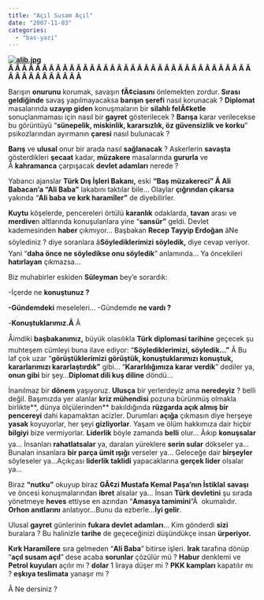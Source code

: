 ```yaml
---
title: "Açıl Susam Açıl"
date: "2007-11-03"
categories: 
  - "bas-yazi"
---
```


**[![alib.jpg](/uploads/2007/11/alib.jpg)](/uploads/2007/11/alib.jpg "alib.jpg")Â Â Â Â Â Â Â Â Â Â Â Â Â Â Â Â Â Â Â Â Â Â Â Â Â Â Â Â Â Â Â Â Â Â Â Â Â Â Â Â Â Â Â Â Â Â Â** 

Barışın **onurunu[](/uploads/2007/11/g11061.jpg "g11061.jpg")** korumak, savaşın **fÃ¢ciasını** önlemekten zordur. **Sırası geldiğinde** savaş yapılmayacaksa **barışın şerefi** nasıl korunacak ? **Diplomat** masalarında **uzayıp giden** konuşmaların bir **silahlı felÃ¢ketle** sonuçlanmaması için nasıl bir **gayret** gösterilecek ? **Barışa** karar verilecekse bu görüntüyü “**sünepelik, miskinlik, kararsızlık, öz güvensizlik ve korku**” psikozlarından ayırmanın **çaresi** nasıl bulunacak ?

**Barış** ve **ulusal** onur bir arada nasıl **sağlanacak** ? Askerlerin **savaşta** gösterdikleri **şecaat** kadar, **müzakere** masalarında **gururla** ve Â **kahramanca** çarpışacak **devlet adamları** nerede ?

Yabancı ajanslar **Türk Dış İşleri Bakanı,** eski **“Baş müzakereci” Â Ali Babacan’a “Ali Baba”** lakabını taktılar bile… Olaylar **çığrından çıkarsa** yakında “**Ali baba ve kırk haramîler”** de diyebilirler.

**Kuytu** köşelerde, pencereleri örtülü **karanlık** odaklarda, **tavan** arası ve **merdive**n altlarında konuşulanlara yine “**sansür”** geldi. Devlet kademesinden **haber** çıkmıyor… Başbakan **Recep Tayyip Erdoğan** âNe söylediniz ? diye soranlara â**Söylediklerimizi söyledik,** diye cevap veriyor. Yani “**daha önce ne söyledikse onu söyledik**” anlamında… Ya öncekileri **hatırlayan** çıkmazsa…

Biz muhabirler eskiden **Süleyman** bey’e sorardık:

\-İçerde ne **konuştunuz ?**

**\-Gündemdeki** meseleleri… \-Gündemde **ne vardı ?**

\-**Konuştuklarımız.Â** Â 

Åimdiki **başbakanımız,** büyük olasılıkla **Türk diplomasi tarihine** geçecek şu muhteşem cümleyi buna ilave ediyor: “**Söylediklerimizi, söyledik…”** Â Bu laf çok uzar “**görüştüklerimizi görüştük, konuştuklarımızı konuştuk, kararlarımızı kararlaştırdık”** gibi… “**Kararlılığımıza karar verdik**” dediler ya, **onun gibi** bir şey…**Diplomat dili kuş diline** döndü…

İnanılmaz bir **dönem** yaşıyoruz. **Ulusça** bir yerlerdeyiz ama **neredeyiz** ? belli değil. Başımızda yer alanlar **kriz mühendisi** pozuna bürünmüş olmakla birlikte**, dünya ölçülerinden** bakıldığında **rüzgarda açık almış bir pencereyi** dahi kapamaktan acizler. Durumları **açığa** çıkmasın diye herşeye **yasak** koyuyorlar, her şeyi **gizliyorlar**. Yaşam ve ölüm hakkımıza dair hiçbir **bilgiyi** bize vermiyorlar. **Liderlik** böyle zamanda **belli** olur… Ãıkıp **konuşsalar** ya… İnsanları **rahatlatsalar** ya, daralan yüreklere **serin sular** dökseler ya… Bunalan insanlara **bir parça ümit ışığı** verseler ya… Geleceğe dair **birşeyler** söyleseler ya...Açıkçası **liderlik taklidi** yapacaklarına **gerçek lider** olsalar ya...

Biraz **“nutku”** okuyup biraz **GÃ¢zi Mustafa Kemal Paşa’nın İstiklal** **savaşı** ve öncesi konuşmalarından **ibret** alsalar ya… İnsan **Türk devletini** şu sırada yönetmeye **heves** ettiyse en azından “**Amasya tamimini**”Â  okumalıdır. **Orhon anıtlarını** anlatıyor…Bunu da ezberle…**İyi gelir**.

Ulusal **gayret** günlerinin **fukara devlet adamları**… Kim gönderdi **sizi** buralara ? Bu halinizle **tarihe** de geçeceğinizi düşündükçe insan **ürperiyor.**

**Kırk Haramîlere** sıra gelmeden “**Ali Baba**” bitirse işleri. **Irak** tarafına dönüp “**açıl susam açıl**” dese acaba **sorunlar** çözülür mü ? **Habur** denklemi ve **Petrol kuyuları** açılır mı ? **dolar** 1 liraya düşer mi ? **PKK kampları** kapatılır mı ? **eşkıya teslimata** yanaşır mı ?

Â Ne dersiniz ?
